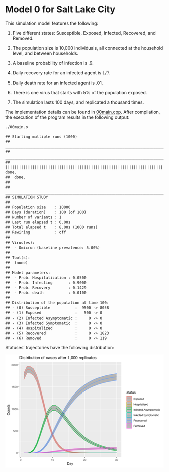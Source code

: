 
# Model 0 for Salt Lake City

This simulation model features the following:

1.  Five different states: Susceptible, Exposed, Infected, Recovered,
    and Removed.

2.  The population size is 10,000 individuals, all connected at the
    household level, and between households.

3.  A baseline probability of infection is .9.

4.  Daily recovery rate for an infected agent is `1/7`.

5.  Daily death rate for an infected agent is .01.

6.  There is one virus that starts with 5% of the population exposed.

7.  The simulation lasts 100 days, and replicated a thousand times.

The implementation details can be found in [00main.cpp](00main.cpp).
After compilation, the execution of the program results in the following
output:

``` bash
./00main.o
```

    ## Starting multiple runs (1000)
    ## _________________________________________________________________________
    ## _________________________________________________________________________
    ## ||||||||||||||||||||||||||||||||||||||||||||||||||||||||||||||||||||||||| done.
    ##  done.
    ## 
    ## ________________________________________________________________________________
    ## SIMULATION STUDY
    ## 
    ## Population size    : 10000
    ## Days (duration)    : 100 (of 100)
    ## Number of variants : 1
    ## Last run elapsed t : 0.00s
    ## Total elapsed t    : 8.00s (1000 runs)
    ## Rewiring           : off
    ## 
    ## Virus(es):
    ##  - Omicron (baseline prevalence: 5.00%)
    ## 
    ## Tool(s):
    ##  (none)
    ## 
    ## Model parameters:
    ##  - Prob. Hospitalization : 0.0500
    ##  - Prob. Infecting       : 0.9000
    ##  - Prob. Recovery        : 0.1429
    ##  - Prob. death           : 0.0100
    ## 
    ## Distribution of the population at time 100:
    ## - (0) Susceptible           :  9500 -> 8058
    ## - (1) Exposed               :   500 -> 0
    ## - (2) Infected Asymptomatic :     0 -> 0
    ## - (3) Infected Symptomatic  :     0 -> 0
    ## - (4) Hospitalized          :     0 -> 0
    ## - (5) Recovered             :     0 -> 1823
    ## - (6) Removed               :     0 -> 119

Statuses’ trajectories have the following distribution:

![](README_files/figure-gfm/posterior-dist-1.svg)<!-- -->
